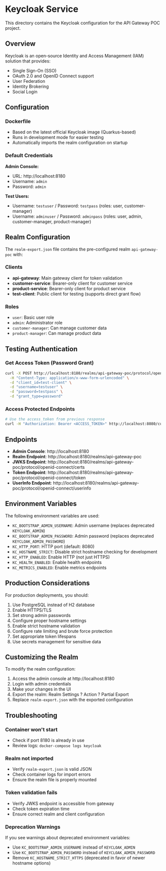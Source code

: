 # Keycloak Service

This directory contains the Keycloak configuration for the API Gateway POC project.

## Overview

Keycloak is an open-source Identity and Access Management (IAM) solution that provides:
- Single Sign-On (SSO)
- OAuth 2.0 and OpenID Connect support
- User Federation
- Identity Brokering
- Social Login

## Configuration

### Dockerfile
- Based on the latest official Keycloak image (Quarkus-based)
- Runs in development mode for easier testing
- Automatically imports the realm configuration on startup

### Default Credentials

**Admin Console:**
- URL: http://localhost:8180
- Username: `admin`
- Password: `admin`

**Test Users:**
- Username: `testuser` / Password: `testpass` (roles: user, customer-manager)
- Username: `adminuser` / Password: `adminpass` (roles: user, admin, customer-manager, product-manager)

## Realm Configuration

The `realm-export.json` file contains the pre-configured realm `api-gateway-poc` with:

### Clients
- **api-gateway**: Main gateway client for token validation
- **customer-service**: Bearer-only client for customer service
- **product-service**: Bearer-only client for product service
- **test-client**: Public client for testing (supports direct grant flow)

### Roles
- `user`: Basic user role
- `admin`: Administrator role
- `customer-manager`: Can manage customer data
- `product-manager`: Can manage product data

## Testing Authentication

### Get Access Token (Password Grant)

```bash
curl -X POST http://localhost:8180/realms/api-gateway-poc/protocol/openid-connect/token \
  -H "Content-Type: application/x-www-form-urlencoded" \
  -d "client_id=test-client" \
  -d "username=testuser" \
  -d "password=testpass" \
  -d "grant_type=password"
```

### Access Protected Endpoints

```bash
# Use the access_token from previous response
curl -H "Authorization: Bearer <ACCESS_TOKEN>" http://localhost:8080/customers
```

## Endpoints

- **Admin Console**: http://localhost:8180
- **Realm Endpoint**: http://localhost:8180/realms/api-gateway-poc
- **JWKS Endpoint**: http://localhost:8180/realms/api-gateway-poc/protocol/openid-connect/certs
- **Token Endpoint**: http://localhost:8180/realms/api-gateway-poc/protocol/openid-connect/token
- **UserInfo Endpoint**: http://localhost:8180/realms/api-gateway-poc/protocol/openid-connect/userinfo

## Environment Variables

The following environment variables are used:

- `KC_BOOTSTRAP_ADMIN_USERNAME`: Admin username (replaces deprecated `KEYCLOAK_ADMIN`)
- `KC_BOOTSTRAP_ADMIN_PASSWORD`: Admin password (replaces deprecated `KEYCLOAK_ADMIN_PASSWORD`)
- `KC_HTTP_PORT`: HTTP port (default: 8080)
- `KC_HOSTNAME_STRICT`: Disable strict hostname checking for development
- `KC_HTTP_ENABLED`: Enable HTTP (not just HTTPS)
- `KC_HEALTH_ENABLED`: Enable health endpoints
- `KC_METRICS_ENABLED`: Enable metrics endpoints

## Production Considerations

For production deployments, you should:
1. Use PostgreSQL instead of H2 database
2. Enable HTTPS/TLS
3. Set strong admin passwords
4. Configure proper hostname settings
5. Enable strict hostname validation
6. Configure rate limiting and brute force protection
7. Set appropriate token lifespans
8. Use secrets management for sensitive data

## Customizing the Realm

To modify the realm configuration:
1. Access the admin console at http://localhost:8180
2. Login with admin credentials
3. Make your changes in the UI
4. Export the realm: Realm Settings ? Action ? Partial Export
5. Replace `realm-export.json` with the exported configuration

## Troubleshooting

### Container won't start
- Check if port 8180 is already in use
- Review logs: `docker-compose logs keycloak`

### Realm not imported
- Verify `realm-export.json` is valid JSON
- Check container logs for import errors
- Ensure the realm file is properly mounted

### Token validation fails
- Verify JWKS endpoint is accessible from gateway
- Check token expiration time
- Ensure correct realm and client configuration

### Deprecation Warnings
If you see warnings about deprecated environment variables:
- Use `KC_BOOTSTRAP_ADMIN_USERNAME` instead of `KEYCLOAK_ADMIN`
- Use `KC_BOOTSTRAP_ADMIN_PASSWORD` instead of `KEYCLOAK_ADMIN_PASSWORD`
- Remove `KC_HOSTNAME_STRICT_HTTPS` (deprecated in favor of newer hostname options)
